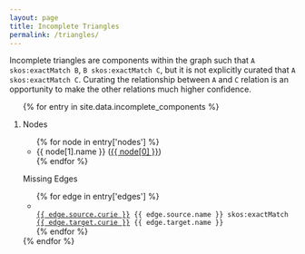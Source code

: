 ```yaml
---
layout: page
title: Incomplete Triangles
permalink: /triangles/
---
```

Incomplete triangles are components within the graph such that `A skos:exactMatch B`, `B skos:exactMatch C`, but it is
not explicitly curated that `A skos:exactMatch C`. Curating the relationship between `A` and `C` relation is an
opportunity to make the other relations much higher confidence.

<ol>
{% for entry in site.data.incomplete_components %}
<li>
<p>Nodes</p>
<ul>
{% for node in entry['nodes'] %}
<li>
{{ node[1].name }} (<a href="{{ node[1].link }}">{{ node[0] }}</a>)
</li>
{% endfor %}
</ul>
<p>Missing Edges</p>
<ul>
{% for edge in entry['edges'] %}
<li>
<code>
<a href="{{ edge.source.link }}">{{ edge.source.curie }}</a> {{ edge.source.name }} skos:exactMatch
<a href="{{ edge.target.link }}">{{ edge.target.curie }}</a> {{ edge.target.name }}
</code>
</li>
{% endfor %}
</ul>
</li>
{% endfor %}
</ol>
